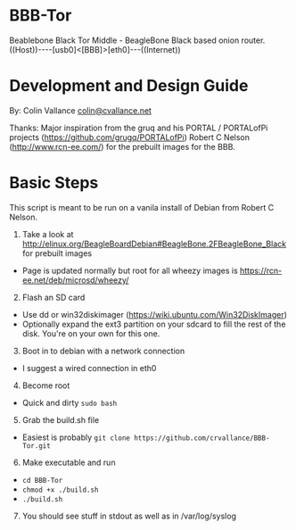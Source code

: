BBB-Tor
==========

Beablebone Black Tor Middle - BeagleBone Black based onion router.
((Host))----[usb0]<[BBB]>[eth0]---((Internet))

Development and Design Guide
=============================

By: Colin Vallance <colin@cvallance.net>

Thanks: Major inspiration from the gruq and his PORTAL / PORTALofPi projects (https://github.com/grugq/PORTALofPi)
Robert C Nelson (http://www.rcn-ee.com/) for the prebuilt images for the BBB.


Basic Steps
=====
This script is meant to be run on a vanila install of Debian from Robert C Nelson.

1. Take a look at http://elinux.org/BeagleBoardDebian#BeagleBone.2FBeagleBone_Black for prebuilt images
  * Page is updated normally but root for all wheezy images is https://rcn-ee.net/deb/microsd/wheezy/
2. Flash an SD card
  * Use dd or win32diskimager (https://wiki.ubuntu.com/Win32DiskImager)
  * Optionally expand the ext3 partition on your sdcard to fill the rest of the disk.  You're on your own for this one.
3. Boot in to debian with a network connection 
  * I suggest a wired connection in eth0
4. Become root
  * Quick and dirty `sudo bash`
5. Grab the build.sh file
  * Easiest is probably `git clone https://github.com/crvallance/BBB-Tor.git`
6. Make executable and run
  * `cd BBB-Tor`
  * `chmod +x ./build.sh`
  * `./build.sh`
7. You should see stuff in stdout as well as in /var/log/syslog